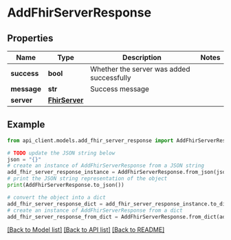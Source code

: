 # AddFhirServerResponse


## Properties

Name | Type | Description | Notes
------------ | ------------- | ------------- | -------------
**success** | **bool** | Whether the server was added successfully | 
**message** | **str** | Success message | 
**server** | [**FhirServer**](FhirServer.md) |  | 

## Example

```python
from api_client.models.add_fhir_server_response import AddFhirServerResponse

# TODO update the JSON string below
json = "{}"
# create an instance of AddFhirServerResponse from a JSON string
add_fhir_server_response_instance = AddFhirServerResponse.from_json(json)
# print the JSON string representation of the object
print(AddFhirServerResponse.to_json())

# convert the object into a dict
add_fhir_server_response_dict = add_fhir_server_response_instance.to_dict()
# create an instance of AddFhirServerResponse from a dict
add_fhir_server_response_from_dict = AddFhirServerResponse.from_dict(add_fhir_server_response_dict)
```
[[Back to Model list]](../README.md#documentation-for-models) [[Back to API list]](../README.md#documentation-for-api-endpoints) [[Back to README]](../README.md)


